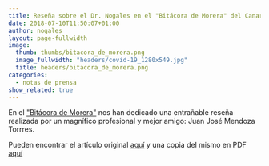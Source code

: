 ```yaml
---
title: Reseña sobre el Dr. Nogales en el "Bitácora de Morera" del Canarias 7
date: 2018-07-10T11:50:07+01:00
author: nogales
layout: page-fullwidth    
image: 
  thumb: thumbs/bitacora_de_morera.png
  image_fullwidth: "headers/covid-19_1280x549.jpg"
  title: headers/bitacora_de_morera.png
categories:
  - notas de prensa
show_related: true
---
```

En el ["Bitácora de Morera"](https://blogs.canarias7.es/bitacorademorera) nos han dedicado una entrañable reseña realizada por un magnífico profesional y mejor amigo: Juan José Mendoza Torrres.

Pueden encontrar el artículo original [aquí](https://blogs.canarias7.es/bitacorademorera/2018/07/doctor-nogales/) y una copia del mismo en PDF [aquí](https://www.nogales.eu/wp-content/uploads/2018/07/Bitácora-de-Morera.pdf)
